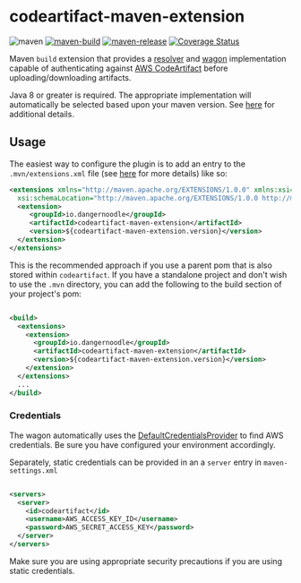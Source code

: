 # codeartifact-maven-extension

![maven](https://img.shields.io/maven-central/v/io.dangernoodle/codeartifact-maven-extension)
[![maven-build](https://github.com/dangernoodle-io/codeartifact-maven-extension/actions/workflows/maven-build.yml/badge.svg)](https://github.com/dangernoodle-io/codeartifact-maven-extension/actions/workflows/maven-build.yml)
[![maven-release](https://github.com/dangernoodle-io/codeartifact-maven-extension/actions/workflows/maven-release.yml/badge.svg)](https://github.com/dangernoodle-io/codeartifact-maven-extension/actions/workflows/maven-release.yml)
[![Coverage Status](https://coveralls.io/repos/github/dangernoodle-io/codeartifact-maven-extension/badge.svg?branch=main)](https://coveralls.io/github/dangernoodle-io/codeartifact-maven-extension?branch=main)

Maven `build` extension that provides a [resolver](https://maven.apache.org/resolver/index.html) and 
[wagon](https://maven.apache.org/wagon/index.html) implementation capable of authenticating against 
[AWS CodeArtifact](https://aws.amazon.com/codeartifact/) before uploading/downloading artifacts.

Java 8 or greater is required. The appropriate implementation will automatically be selected based upon your maven
version. See [here](https://maven.apache.org/guides/mini/guide-resolver-transport.html) for additional details.

## Usage

The easiest way to configure the plugin is to add an entry to the `.mvn/extensions.xml` file (see [here](https://maven.apache.org/configure.html)
for more details) like so:

```xml
<extensions xmlns="http://maven.apache.org/EXTENSIONS/1.0.0" xmlns:xsi="http://www.w3.org/2001/XMLSchema-instance"
  xsi:schemaLocation="http://maven.apache.org/EXTENSIONS/1.0.0 http://maven.apache.org/xsd/core-extensions-1.0.0.xsd">
  <extension>
     <groupId>io.dangernoodle</groupId>
     <artifactId>codeartifact-maven-extension</artifactId>
     <version>${codeartifact-maven-extension.version}</version>
  </extension>
</extensions>
```

This is the recommended approach if you use a parent pom that is also stored within `codeartifact`. If you have a
standalone project and don't wish to use the `.mvn` directory, you can add the following to the build section of 
your project's pom:

```xml

<build>
  <extensions>
    <extension>
      <groupId>io.dangernoodle</groupId>
      <artifactId>codeartifact-maven-extension</artifactId>
      <version>${codeartifact-maven-extension.version}</version>
    </extension>
  </extensions>
  ...
</build>
```

### Credentials

The wagon automatically uses the [DefaultCredentialsProvider](https://sdk.amazonaws.com/java/api/latest/software/amazon/awssdk/auth/credentials/DefaultCredentialsProvider.html) to find AWS credentials. Be sure you have 
configured your environment accordingly.

Separately, static credentials can be provided in an a `server` entry in `maven-settings.xml`

```xml

<servers>
  <server>
    <id>codeartifact</id>
    <username>AWS_ACCESS_KEY_ID</username>
    <password>AWS_SECRET_ACCESS_KEY</password>
  </server>
</servers>
```

Make sure you are using appropriate security precautions if you are using static credentials.
